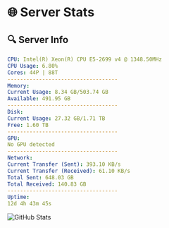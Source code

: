 # 🌐 Server Stats
## 🔍 Server Info
```yaml
CPU: Intel(R) Xeon(R) CPU E5-2699 v4 @ 1348.50MHz
CPU Usage: 6.80%
Cores: 44P | 88T
-----------------------------------
Memory:
Current Usage: 8.34 GB/503.74 GB
Available: 491.95 GB
-----------------------------------
Disk:
Current Usage: 27.32 GB/1.71 TB
Free: 1.60 TB
-----------------------------------
GPU:
No GPU detected
-----------------------------------
Network:
Current Transfer (Sent): 393.10 KB/s
Current Transfer (Received): 61.10 KB/s
Total Sent: 648.03 GB
Total Received: 140.83 GB
-----------------------------------
Uptime:
12d 4h 43m 45s
```
![GitHub Stats](https://img.shields.io/badge/Updated-2025-05-01_21:52:33-blue)